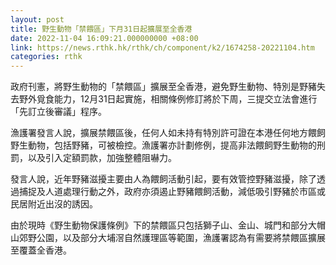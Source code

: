 ```yaml
---
layout: post
title: 野生動物「禁餵區」下月31日起擴展至全香港
date: 2022-11-04 16:09:21.000000000 +08:00
link: https://news.rthk.hk/rthk/ch/component/k2/1674258-20221104.htm
categories: rthk
---
```


政府刊憲，將野生動物的「禁餵區」擴展至全香港，避免野生動物、特別是野豬失去野外覓食能力，12月31日起實施，相關條例修訂將於下周，三提交立法會進行「先訂立後審議」程序。

漁護署發言人說，擴展禁餵區後，任何人如未持有特別許可證在本港任何地方餵飼野生動物，包括野豬，可被檢控。漁護署亦計劃修例，提高非法餵飼野生動物的刑罰，以及引入定額罰款，加強整體阻嚇力。

發言人說，近年野豬滋擾主要由人為餵飼活動引起，要有效管控野豬滋擾，除了透過捕捉及人道處理行動之外，政府亦須遏止野豬餵飼活動，減低吸引野豬於市區或民居附近出沒的誘因。

由於現時《野生動物保護條例》下的禁餵區只包括獅子山、金山、城門和部分大帽山郊野公園，以及部分大埔滘自然護理區等範圍，漁護署認為有需要將禁餵區擴展至覆蓋全香港。
